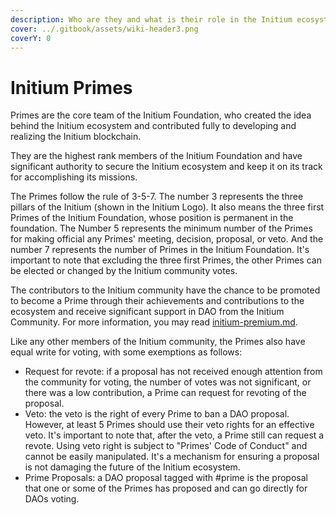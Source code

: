 ```yaml
---
description: Who are they and what is their role in the Initium ecosystem?
cover: ../.gitbook/assets/wiki-header3.png
coverY: 0
---
```


# Initium Primes

Primes are the core team of the Initium Foundation, who created the idea behind the Initium ecosystem and contributed fully to developing and realizing the Initium blockchain.

They are the highest rank members of the Initium Foundation and have significant authority to secure the Initium ecosystem and keep it on its track for accomplishing its missions.

The Primes follow the rule of 3-5-7. The number 3 represents the three pillars of the Initium (shown in the Initium Logo). It also means the three first Primes of the Initium Foundation, whose position is permanent in the foundation. The Number 5 represents the minimum number of the Primes for making official any Primes' meeting, decision, proposal, or veto. And the number 7 represents the number of Primes in the Initium Foundation. It's important to note that excluding the three first Primes, the other Primes can be elected or changed by the Initium community votes.

The contributors to the Initium community have the chance to be promoted to become a Prime through their achievements and contributions to the ecosystem and receive significant support in DAO from the Initium Community. For more information, you may read [initium-premium.md](initium-premium.md "mention").

Like any other members of the Initium community, the Primes also have equal write for voting, with some exemptions as follows:

* Request for revote: if a proposal has not received enough attention from the community for voting, the number of votes was not significant, or there was a low contribution, a Prime can request for revoting of the proposal.
* Veto: the veto is the right of every Prime to ban a DAO proposal. However, at least 5 Primes should use their veto rights for an effective veto. It's important to note that, after the veto, a Prime still can request a revote. Using veto right is subject to "Primes' Code of Conduct" and cannot be easily manipulated. It's a mechanism for ensuring a proposal is not damaging the future of the Initium ecosystem.&#x20;
* Prime Proposals: a DAO proposal tagged with #prime is the proposal that one or some of the Primes has proposed and can go directly for DAOs voting.&#x20;
